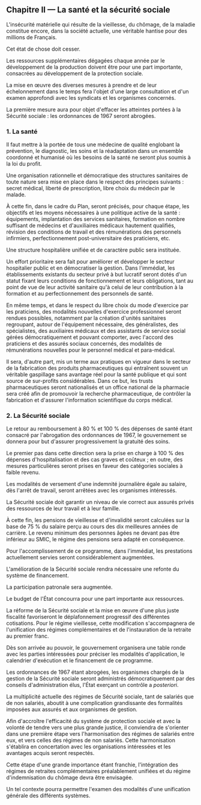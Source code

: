 ## Chapitre II — La santé et la sécurité sociale

L'insécurité matérielle qui résulte de la vieillesse, du chômage, de la
maladie constitue encore, dans la société actuelle, une véritable hantise pour
des millions de Français.

Cet état de chose doit cesser.

Les ressources supplémentaires dégagées chaque année par le développement de
la production doivent être pour une part importante, consacrées au
développement de la protection sociale.

La mise en œuvre des diverses mesures à prendre et de leur échelonnement dans
le temps fera l'objet d'une large consultation et d'un examen approfondi avec
les syndicats et les organismes concernés.

La première mesure aura pour objet d'effacer les atteintes portées à la
Sécurité sociale : les ordonnances de 1967 seront abrogées.

### 1. La santé

Il faut mettre à la portée de tous une médecine de qualité englobant la
prévention, le diagnostic, les soins et la réadaptation dans un ensemble
coordonné et humanisé où les besoins de la santé ne seront plus soumis à la
loi du profit.

Une organisation rationnelle et démocratique des structures sanitaires de
toute nature sera mise en place dans le respect des principes suivants :
secret médical, liberté de prescription, libre choix du médecin par le malade.

À cette fin, dans le cadre du Plan, seront précisés, pour chaque étape, les
objectifs et les moyens nécessaires à une politique active de la santé :
équipements, implantation des services sanitaires, formation en nombre
suffisant de médecins et d'auxiliaires médicaux hautement qualifiés, révision
des conditions de travail et des rémunérations des personnels infirmiers,
perfectionnement post-universitaire des praticiens, etc.

Une structure hospitalière unifiée et de caractère public sera instituée.

Un effort prioritaire sera fait pour améliorer et développer le secteur
hospitalier public et en démocratiser la gestion. Dans l'immédiat, les
établissements existants du secteur privé à but lucratif seront dotés d'un
statut fixant leurs conditions de fonctionnement et leurs obligations, tant au
point de vue de leur activité sanitaire qu'à celui de leur contribution à la
formation et au perfectionnement des personnels de santé.

En même temps, et dans le respect du libre choix du mode d'exercice par les
praticiens, des modalités nouvelles d'exercice professionnel seront rendues
possibles, notamment par la création d'unités sanitaires regroupant, autour de
l'équipement nécessaire, des généralistes, des spécialistes, des auxiliaires
médicaux et des assistants de service social gérées démocratiquement et
pouvant comporter, avec l'accord des praticiens et des assurés sociaux
concernés, des modalités de rémunérations nouvelles pour le personnel médical
et para-médical.

Il sera, d'autre part, mis un terme aux pratiques en vigueur dans le secteur
de la fabrication des produits pharmaceutiques qui entraînent souvent un
véritable gaspillage sans avantage réel pour la santé publique et qui sont
source de sur-profits considérables. Dans ce but, les trusts pharmaceutiques
seront nationalisés et un office national de la pharmacie sera créé afin de
promouvoir la recherche pharmaceutique, de contrôler la fabrication et
d'assurer l'information scientifique du corps médical.

### 2. La Sécurité sociale

Le retour au remboursement à 80 % et 100 % des dépenses de santé étant
consacré par l'abrogation des ordonnances de 1967, le gouvernement se donnera
pour but d'assurer progressivement la gratuité des soins.

Le premier pas dans cette direction sera la prise en charge à 100 % des
dépenses d'hospitalisation et des cas graves et coûteux ; en outre, des
mesures particulières seront prises en faveur des catégories sociales à faible
revenu.

Les modalités de versement d'une indemnité journalière égale au salaire, dès
l'arrêt de travail, seront arrêtées avec les organismes intéressés.

La Sécurité sociale doit garantir un niveau de vie correct aux assurés privés
des ressources de leur travail et à leur famille.

À cette fin, les pensions de vieillesse et d'invalidité seront calculées sur
la base de 75 % du salaire perçu au cours des dix meilleures années de
carrière. Le revenu minimum des personnes âgées ne devant pas être inférieur
au SMIC, le régime des pensions sera adapté en conséquence.

Pour l'accomplissement de ce programme, dans l'immédiat, les prestations
actuellement servies seront considérablement augmentées.

L'amélioration de la Sécurité sociale rendra nécessaire une refonte du système
de financement.

La participation patronale sera augmentée.

Le budget de l'État concourra pour une part importante aux ressources.

La réforme de la Sécurité sociale et la mise en œuvre d'une plus juste
fiscalité favoriseront le déplafonnement progressif des différentes
cotisations. Pour le régime vieillesse, cette modification s'accompagnera de
l'unification des régimes complémentaires et de l'instauration de la retraite
au premier franc.

Dès son arrivée au pouvoir, le gouvernement organisera une table ronde avec
les parties intéressées pour préciser les modalités d'application, le
calendrier d'exécution et le financement de ce programme.

Les ordonnances de 1967 étant abrogées, les organismes chargés de la gestion
de la Sécurité sociale seront administrés démocratiquement par des conseils
d'administration élus, l'État exerçant un contrôle a *posteriori*.

La multiplicité actuelle des régimes de Sécurité sociale, tant de salariés que
de non salariés, aboutit à une complication grandissante des formalités
imposées aux assurés et aux organismes de gestion.

Afin d'accroître l'efficacité du système de protection sociale et avec la
volonté de tendre vers une plus grande justice, il conviendra de s'orienter
dans une première étape vers l'harmonisation des régimes de salariés entre
eux, et vers celles des régimes de non salariés. Cette harmonisation
s'établira en concertation avec les organisations intéressées et les avantages
acquis seront respectés.

Cette étape d'une grande importance étant franchie, l'intégration des régimes
de retraites complémentaires préalablement unifiées et du régime
d'indemnisation du chômage devra être envisagée.

Un tel contexte pourra permettre l'examen des modalités d'une unification
générale des différents systèmes.
